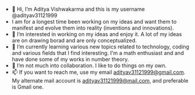 - 👋 Hi, I’m Aditya Vishwakarma and this is my username @adityav31121999
-  I am for a longest time been working on my ideas and want them to manifest and evolve them into reality (inventions and innovations).
- 👀 I’m interested in working on my ideas and enjoy it. A lot of my ideas are on drawing borad and are only conceptualized.
- 🌱 I’m currently learning various new topics related to technology, coding and various fields that I find interesting. I'm a math enthusiast and and have done some of my works in number theory.
- 💞️ I’m not much into collaboration. I like to do things on my own.
- 📫 If you want to reach me, use my email adityav31121999@gmail.com. My alternate mail account is adityav31121999@mail.com, and preferable is Gmail one.
<!---
adityav31121999/adityav31121999 is a ✨ special ✨ repository because its `README.md` (this file) appears on your GitHub profile.
You can click the Preview link to take a look at your changes.
--->
